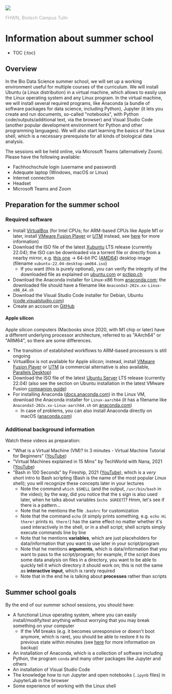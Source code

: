 <img src="https://tulln.fhwn.ac.at/assets/svg/fhwn-logo-tulln.svg">
<p style="color:darkgray;">FHWN, Biotech Campus Tulln</p>

<H1>Information about summer school</H1>

- TOC
{:toc}

## Overview

In the Bio Data Science summer school, we will set up a working environment useful for multiple courses of the curriculum. We will install Ubuntu (a Linux distribution) in a virtual machine, which allows to easily use the Linux operating system and any Linux program. In the virtual machine, we will install several required programs, like Anaconda (a bundle of software packages for data science, including Python), Jupyter (it lets you create and run documents, so-called "notebooks", with Python code/outputs/additional text, via the browser) and Visual Studio Code (another popular development environment for Python and other programming languages). We will also start learning the basics of the Linux shell, which is a necessary prerequisite for all kinds of biological data analysis.

The sessions will be held online, via Microsoft Teams (alternatively Zoom). Please have the following available:

- Fachhochschule login (username and password)
- Adequate laptop (Windows, macOS or Linux)
- Internet connection
- Headset
- Microsoft Teams and Zoom

## Preparation for the summer school

### Required software

- Install [VirtualBox](https://www.virtualbox.org/) (for Intel CPUs; for ARM-based CPUs like Apple M1 or later, install [VMware Fusion Player](https://www.vmware.com/go/getfusionplayer) or [UTM](https://mac.getutm.app/) instead, see [here](https://biodatasciencetulln.github.io/Wiki/install_linux_in_virtualbox.html) for more information)
- Download the ISO file of the latest [Xubuntu](https://xubuntu.org/) LTS release (currently 22.04); the ISO can be downloaded via a torrent file or directly from a nearby mirror, e.g. [this one](http://ftp.uni-kl.de/pub/linux/ubuntu-dvd/xubuntu/releases/22.04/release/) → 64-bit PC ([AMD64](https://en.wikipedia.org/wiki/X86-64)) desktop image (filename `xubuntu-22.04-desktop-amd64.iso`)
  - If you want (this is purely optional), you can verify the integrity of the downloaded file as explained on [ubuntu.com](https://ubuntu.com/tutorials/how-to-verify-ubuntu) or [pctipp.ch](https://www.pctipp.ch/praxis/windows-10/windows-10-sha256-hash-bordmitteln-pruefen-2507915.html)
- Download the Anaconda installer for Linux-x86 from [anaconda.com](https://www.anaconda.com/download#downloads); the downloaded file should have a filename like `Anaconda3-202x.xx-Linux-x86_64.sh`
- Download the Visual Studio Code installer for Debian, Ubuntu ([code.visualstudio.com](https://code.visualstudio.com/Download))
- Create an account on [GitHub](https://github.com/)

#### Apple silicon

Apple silicon computers (Macbooks since 2020, with M1 chip or later) have a different underlying processor architecture, referred to as "AArch64" or "ARM64", so there are some differences.

- The transition of established workflows to ARM-based processors is still ongoing
- VirtualBox is not available for Apple silicon; instead, install [VMware Fusion Player](https://www.vmware.com/go/getfusionplayer) or [UTM](https://mac.getutm.app/) (a commercial alternative is also available, [Parallels Desktop](https://www.parallels.com/eu/))
- Download the ISO file of the latest [Ubuntu Server](https://ubuntu.com/download/server/arm) LTS release (currently 22.04) (also see the section on Ubuntu installation in the latest VMware Fusion [companion guide](https://communities.vmware.com/t5/VMware-Fusion-Discussions/Announcing-The-Unofficial-Fusion-13-for-Apple-Silicon-Companion/td-p/2939909/page/2))
- For installing Anaconda ([docs.anaconda.com](https://docs.anaconda.com/anaconda/install/)) in the Linux VM, download the Anaconda installer for `Linux-aarch64` (it has a filename like `Anaconda3-202x.xx-Linux-aarch64.sh` on [anaconda.com](https://www.anaconda.com/download#downloads))
  - In case of problems, you can also install Anaconda directly on macOS ([anaconda.com](https://www.anaconda.com/blog/new-release-anaconda-distribution-now-supporting-m1))

### Additional background information

Watch these videos as preparation:

- "What is a Virtual Machine (VM)? In 3 minutes - Virtual Machine Tutorial for Beginners" ([YouTube](https://www.youtube.com/watch?v=yIVXjl4SwVo))
- "Virtual Machines explained in 15 Mins" by TechWorld with Nana, 2021 ([YouTube](https://www.youtube.com/watch?v=mQP0wqNT_DI))
- "Bash in 100 Seconds" by Fireship, 2021 ([YouTube](https://www.youtube.com/watch?v=I4EWvMFj37g)), which is a *very* short intro to Bash scripting (Bash is the name of the most popular Linux shell); you will recognize these concepts later in your lectures
  - Note the command `which $SHELL` (and the output, `/usr/bin/bash` in the video); by the way, did you notice that the `$` sign is also used later, when he talks about variables (`echo $GREET`)? Hmm, let's see if there is a pattern...
  - Note that he mentions the file `.bashrc` for customization
  - Note that the command `echo` (it simply prints something, e.g. `echo Hi there!` prints `Hi there!`) has the same effect no matter whether it's used interactively in the shell, or in a shell script; shell scripts simply execute commands line by line
  - Note that he mentions **variables**, which are just placeholders for data/information that you want to use later in your script/program
  - Note that he mentions **arguments**, which is data/information that you want to pass to the script/program; for example, if the script does some data analysis on files in a directory, you want to be able to quickly tell it which directory it should work on; this is not the same as **interactive input**, which is rarely required
  - Note that in the end he is talking about **processes** rather than scripts

## Summer school goals

By the end of our summer school sessions, you should have:

- A functional Linux operating system, where you can easily install/modify/test anything without worrying that you may break something on your computer
  - If the VM breaks (e.g. it becomes unresponsive or doesn't boot anymore, which is rare), you should be able to restore it to its previous state within minutes (see [here](https://biodatasciencetulln.github.io/Wiki/install_linux_in_virtualbox.html) for more information on backup)
- An installation of Anaconda, which is a collection of software including Python, the program `conda` and many other packages like Jupyter and others
- An installation of Visual Studio Code
- The knowledge how to run Jupyter and open notebooks (`.ipynb` files) in JupyterLab in the browser
- Some experience of working with the Linux shell
